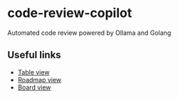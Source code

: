 # code-review-copilot

Automated code review powered by Ollama and Golang

## Useful links

- [Table view](https://github.com/orgs/omega-energia/projects/3/views/1)
- [Roadmap view](https://github.com/orgs/omega-energia/projects/3/views/2)
- [Board view](https://github.com/orgs/omega-energia/projects/3/views/3)
